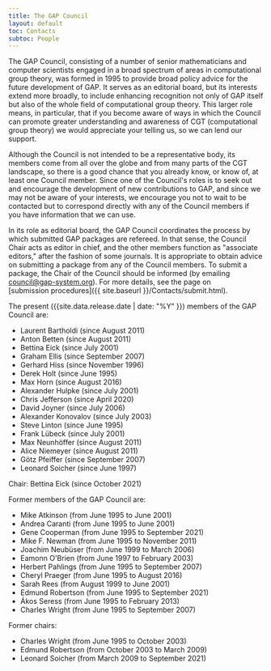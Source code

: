 ```yaml
---
title: The GAP Council
layout: default
toc: Contacts
subtoc: People
---
```


The GAP Council, consisting of a number of senior
mathematicians and computer scientists engaged in a broad spectrum of
areas in computational group theory, was formed in 1995 to provide broad
policy advice for the future development of GAP. It serves
as an editorial board, but its interests extend more broadly, to include
enhancing recognition not only of GAP itself but also of
the whole field of computational group theory. This larger role means,
in particular, that if you become aware of ways in which the Council can
promote greater understanding and awareness of CGT (computational group
theory) we would appreciate your telling us, so we can lend our support.

Although the Council is not intended to be a representative body, its
members come from all over the globe and from many parts of the CGT
landscape, so there is a good chance that you already know, or know of,
at least one Council member. Since one of the Council's roles is to seek
out and encourage the development of new contributions to
GAP, and since we may not be aware of your interests,
we encourage you not to wait to be contacted but to correspond directly
with any of the Council members if you have information that we can use.

In its role as editorial board, the GAP Council
coordinates the process by which submitted GAP packages
are refereed. In that sense, the Council Chair acts as editor in
chief, and the other members function as "associate editors," after the
fashion of some journals. It is appropriate to obtain advice on submitting
a package from any of the Council members. To submit a package, the Chair
of the Council should be informed (by emailing
<council@gap-system.org>). For more details, see
the page on [submission&nbsp;procedures]({{ site.baseurl }}/Contacts/submit.html).

The present ({{site.data.release.date | date: "%Y" }}) members of the GAP Council are:

- Laurent Bartholdi (since August 2011)
- Anton Betten (since August 2011)
- Bettina Eick (since July 2001)
- Graham Ellis (since September 2007)
- Gerhard Hiss (since November 1996)
- Derek Holt (since June 1995)
- Max Horn (since August 2016)
- Alexander Hulpke (since July 2001)
- Chris Jefferson (since April 2020)
- David Joyner (since July 2006)
- Alexander Konovalov (since July 2003)
- Steve Linton (since June 1995)
- Frank Lübeck (since July 2001)
- Max Neunhöffer (since August 2011)
- Alice Niemeyer (since August 2011)
- Götz Pfeiffer (since September 2007)
- Leonard Soicher (since June 1997)

Chair: Bettina Eick (since October 2021)

Former members of the GAP Council are:

- Mike Atkinson (from June 1995 to June 2001)
- Andrea Caranti (from June 1995 to June 2001)
- Gene Cooperman (from June 1995 to September 2021)
- Mike F. Newman (from June 1995 to November 2011)
- Joachim Neubüser (from June 1999 to March 2006)
- Eamonn O'Brien (from June 1997 to February 2003)
- Herbert Pahlings (from June 1995 to September 2007)
- Cheryl Praeger (from June 1995 to August 2016)
- Sarah Rees (from August 1999 to June 2001)
- Edmund Robertson (from June 1995 to September 2021)
- Ákos Seress (from June 1995 to February 2013)
- Charles Wright (from June 1995 to September 2007)

Former chairs:

- Charles Wright (from June 1995 to October 2003)
- Edmund Robertson (from October 2003 to March 2009)
- Leonard Soicher (from March 2009 to September 2021)
